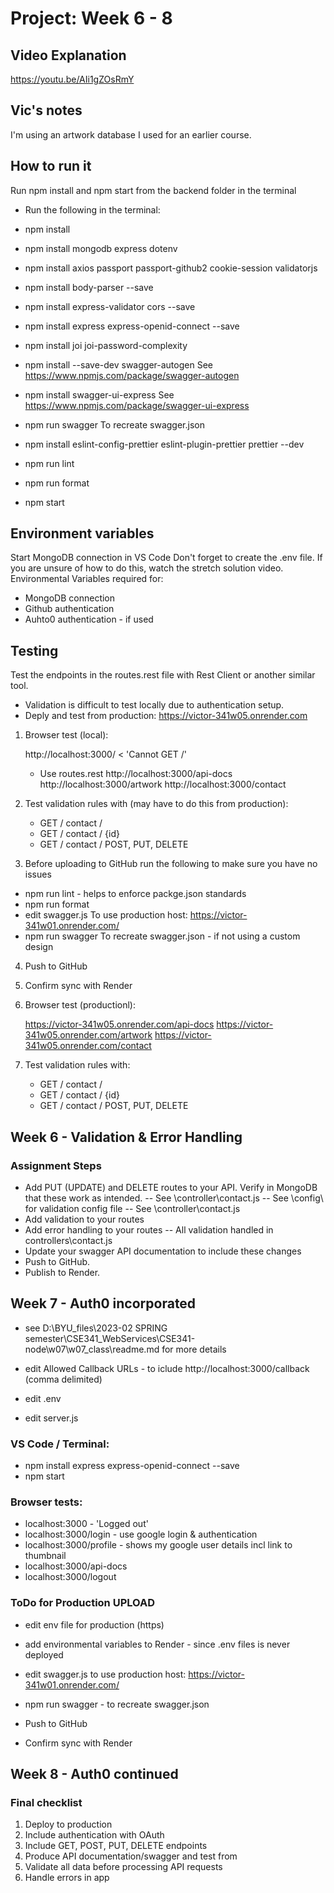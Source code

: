 # Project: Week 6 - 8

## Video Explanation

https://youtu.be/AIi1gZOsRmY

## Vic's notes

I'm using an artwork database I used for an earlier course.

## How to run it

Run npm install and npm start from the backend folder in the terminal

- Run the following in the terminal:
- npm install
- npm install mongodb express dotenv
- npm install axios passport passport-github2 cookie-session validatorjs
- npm install body-parser --save
- npm install express-validator cors --save
- npm install express express-openid-connect --save

- npm install joi joi-password-complexity

- npm install --save-dev swagger-autogen See https://www.npmjs.com/package/swagger-autogen
- npm install swagger-ui-express See https://www.npmjs.com/package/swagger-ui-express
- npm run swagger To recreate swagger.json

- npm install eslint-config-prettier eslint-plugin-prettier prettier --dev
- npm run lint
- npm run format

- npm start

## Environment variables

Start MongoDB connection in VS Code
Don't forget to create the .env file. If you are unsure of how to do this, watch the stretch solution video.
Environmental Variables required for:

- MongoDB connection
- Github authentication
- Auhto0 authentication - if used

## Testing

Test the endpoints in the routes.rest file with Rest Client or another similar tool.

- Validation is difficult to test locally due to authentication setup.
- Deply and test from production: https://victor-341w05.onrender.com

1. Browser test (local):

   http://localhost:3000/ < 'Cannot GET /'

   - Use routes.rest
     http://localhost:3000/api-docs
     http://localhost:3000/artwork
     http://localhost:3000/contact

2. Test validation rules with (may have to do this from production):

   - GET / contact /
   - GET / contact / {id}
   - GET / contact / POST, PUT, DELETE

3. Before uploading to GitHub run the following to make sure you have no issues

- npm run lint - helps to enforce packge.json standards
- npm run format
- edit swagger.js To use production host: https://victor-341w01.onrender.com/
- npm run swagger To recreate swagger.json - if not using a custom design

4. Push to GitHub
5. Confirm sync with Render

6. Browser test (productionl):

   https://victor-341w05.onrender.com/api-docs
   https://victor-341w05.onrender.com/artwork
   https://victor-341w05.onrender.com/contact

7. Test validation rules with:

   - GET / contact /
   - GET / contact / {id}
   - GET / contact / POST, PUT, DELETE

## Week 6 - Validation & Error Handling

### Assignment Steps

- Add PUT (UPDATE) and DELETE routes to your API. Verify in MongoDB that these work as intended.
  -- See \controller\contact.js
  -- See \config\ for validation config file
  -- See \controller\contact.js
- Add validation to your routes
- Add error handling to your routes
  -- All validation handled in controllers\contact.js
- Update your swagger API documentation to include these changes
- Push to GitHub.
- Publish to Render.

## Week 7 - Auth0 incorporated

- see D:\BYU_files\2023-02 SPRING semester\CSE341_WebServices\CSE341-node\w07\w07_class\readme.md for more details
- edit Allowed Callback URLs - to iclude http://localhost:3000/callback (comma delimited)

- edit .env
- edit server.js

### VS Code / Terminal:

- npm install express express-openid-connect --save
- npm start

### Browser tests:

- localhost:3000 - 'Logged out'
- localhost:3000/login - use google login & authentication
- localhost:3000/profile - shows my google user details incl link to thumbnail
- localhost:3000/api-docs
- localhost:3000/logout

### ToDo for Production UPLOAD

- edit env file for production (https)
- add environmental variables to Render - since .env files is never deployed

- edit swagger.js to use production host: https://victor-341w01.onrender.com/
- npm run swagger - to recreate swagger.json

- Push to GitHub
- Confirm sync with Render

## Week 8 - Auth0 continued

### Final checklist

1. Deploy to production
2. Include authentication with OAuth
3. Include GET, POST, PUT, DELETE endpoints
4. Produce API documentation/swagger and test from
5. Validate all data before processing API requests
6. Handle errors in app
